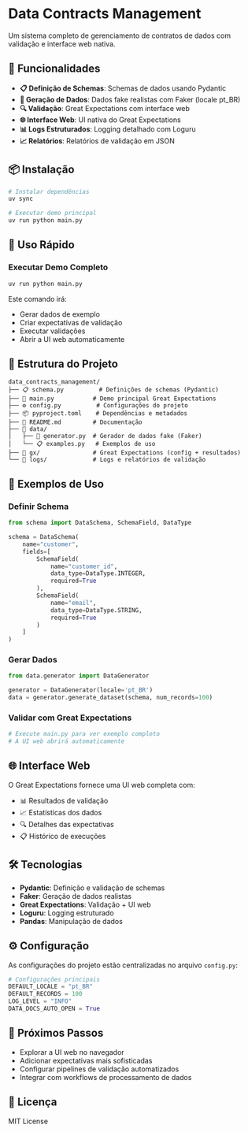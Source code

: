 # Data Contracts Management

Um sistema completo de gerenciamento de contratos de dados com validação e interface web nativa.

## 🚀 Funcionalidades

- **📋 Definição de Schemas**: Schemas de dados usando Pydantic
- **🎲 Geração de Dados**: Dados fake realistas com Faker (locale pt_BR)
- **🔍 Validação**: Great Expectations com interface web
- **🌐 Interface Web**: UI nativa do Great Expectations
- **📊 Logs Estruturados**: Logging detalhado com Loguru
- **📈 Relatórios**: Relatórios de validação em JSON

## 📦 Instalação

```bash
# Instalar dependências
uv sync

# Executar demo principal
uv run python main.py
```

## 🎯 Uso Rápido

### Executar Demo Completo
```bash
uv run python main.py
```
Este comando irá:
- Gerar dados de exemplo
- Criar expectativas de validação
- Executar validações
- Abrir a UI web automaticamente

## 📁 Estrutura do Projeto

```
data_contracts_management/
├── 📋 schema.py          # Definições de schemas (Pydantic)
├── 🚀 main.py           # Demo principal Great Expectations
├── ⚙️ config.py          # Configurações do projeto
├── 📦 pyproject.toml    # Dependências e metadados
├── 📖 README.md         # Documentação
├── 📂 data/
│   ├── 🎲 generator.py  # Gerador de dados fake (Faker)
│   └── 📋 examples.py   # Exemplos de uso
├── 📂 gx/               # Great Expectations (config + resultados)
└── 📂 logs/             # Logs e relatórios de validação
```

## 🔧 Exemplos de Uso

### Definir Schema
```python
from schema import DataSchema, SchemaField, DataType

schema = DataSchema(
    name="customer",
    fields=[
        SchemaField(
            name="customer_id",
            data_type=DataType.INTEGER,
            required=True
        ),
        SchemaField(
            name="email",
            data_type=DataType.STRING,
            required=True
        )
    ]
)
```

### Gerar Dados
```python
from data.generator import DataGenerator

generator = DataGenerator(locale='pt_BR')
data = generator.generate_dataset(schema, num_records=100)
```

### Validar com Great Expectations
```python
# Execute main.py para ver exemplo completo
# A UI web abrirá automaticamente
```

## 🌐 Interface Web

O Great Expectations fornece uma UI web completa com:
- 📊 Resultados de validação
- 📈 Estatísticas dos dados
- 🔍 Detalhes das expectativas
- 📋 Histórico de execuções

## 🛠️ Tecnologias

- **Pydantic**: Definição e validação de schemas
- **Faker**: Geração de dados realistas
- **Great Expectations**: Validação + UI web
- **Loguru**: Logging estruturado
- **Pandas**: Manipulação de dados

## ⚙️ Configuração

As configurações do projeto estão centralizadas no arquivo `config.py`:

```python
# Configurações principais
DEFAULT_LOCALE = "pt_BR"
DEFAULT_RECORDS = 100
LOG_LEVEL = "INFO"
DATA_DOCS_AUTO_OPEN = True
```

## 🚀 Próximos Passos

- Explorar a UI web no navegador
- Adicionar expectativas mais sofisticadas
- Configurar pipelines de validação automatizados
- Integrar com workflows de processamento de dados

## 📝 Licença

MIT License